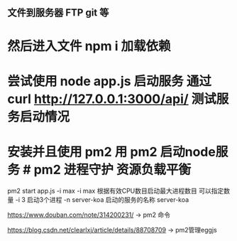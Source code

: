 ## 文件到服务器 FTP git 等
# 然后进入文件 npm i 加载依赖 #
# 尝试使用 node app.js 启动服务  通过 curl http://127.0.0.1:3000/api/ 测试服务启动情况 #

# 安装并且使用 pm2 用 pm2 启动node服务 # pm2 进程守护 资源负载平衡
pm2 start app.js -i max 
-i max 根据有效CPU数目启动最大进程数目 可以指定数量 -i 3 启动3个进程
-n server-koa 启动的服务的名称 server-koa

https://www.douban.com/note/314200231/ -> pm2 命令

https://blog.csdn.net/clearlxj/article/details/88708709 -> pm2管理eggjs